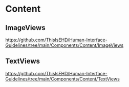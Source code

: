 
# Content

## ImageViews
https://github.com/ThisIsEHD/Human-Interface-Guidelines/tree/main/Components/Content/ImageViews

## TextViews
https://github.com/ThisIsEHD/Human-Interface-Guidelines/tree/main/Components/Content/TextViews
